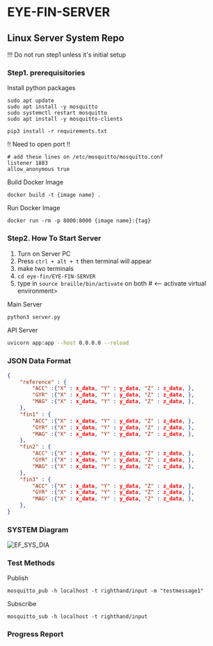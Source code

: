 # EYE-FIN-SERVER
## Linux Server System Repo

!!! Do not run step1 unless it's initial setup
### Step1. prerequisitories
Install python packages
```
sudo apt update 
sudo apt install -y mosquitto
sudo systemctl restart mosquitto
sudo apt install -y mosquitto-clients

pip3 install -r requirements.txt
```
!! Need to open port !!
```
# add these lines on /etc/mosquitto/mosquitto.conf
listener 1883
allow_anonymous true
```

Build Docker Image
```
docker build -t {image name} .
```

Run Docker Image
```
docker run -rm -p 8000:8000 {image name}:{tag}
```

### Step2. How To Start Server
1. Turn on Server PC
2. Press `ctrl + alt + t` then terminal will appear
3. make two terminals
4. `cd eye-fin/EYE-FIN-SERVER`
5. type in `source braille/bin/activate` on both # <-- activate virtual environment>

Main Server
```bash
python3 server.py
```
API Server
```bash
uvicorn app:app --host 0.0.0.0 --reload
```

### JSON Data Format
```json
{
    "reference" : {
        "ACC" :{"X" : x_data, "Y" : y_data, "Z" : z_data, },
        "GYR" :{"X" : x_data, "Y" : y_data, "Z" : z_data, },
        "MAG" :{"X" : x_data, "Y" : y_data, "Z" : z_data, },
    },
    "fin1" : {
        "ACC" :{"X" : x_data, "Y" : y_data, "Z" : z_data, },
        "GYR" :{"X" : x_data, "Y" : y_data, "Z" : z_data, },
        "MAG" :{"X" : x_data, "Y" : y_data, "Z" : z_data, },
    },
    "fin2" : {
        "ACC" :{"X" : x_data, "Y" : y_data, "Z" : z_data, },
        "GYR" :{"X" : x_data, "Y" : y_data, "Z" : z_data, },
        "MAG" :{"X" : x_data, "Y" : y_data, "Z" : z_data, },
    },
    "fin3" : {
        "ACC" :{"X" : x_data, "Y" : y_data, "Z" : z_data, },
        "GYR" :{"X" : x_data, "Y" : y_data, "Z" : z_data, },
        "MAG" :{"X" : x_data, "Y" : y_data, "Z" : z_data, },
    },
}
```

### SYSTEM Diagram
![EF_SYS_DIA](https://github.com/Abble-EYE-FIN/EYE-FIN-SERVER/assets/68832065/8518dad6-f417-4aed-b2e5-2aba2abd5e48)

### Test Methods
Publish
```
mosquitto_pub -h localhost -t righthand/input -m "testmessage1"
```
Subscribe
```
mosquitto_sub -h localhost -t righthand/input
```

### Progress Report
